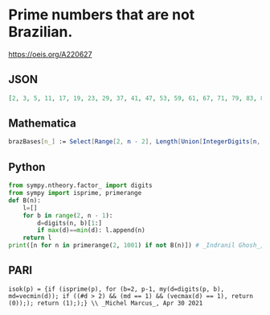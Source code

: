 # Prime numbers that are not Brazilian\.
https://oeis.org/A220627
## JSON
```JSON
[2, 3, 5, 11, 17, 19, 23, 29, 37, 41, 47, 53, 59, 61, 67, 71, 79, 83, 89, 97, 101, 103, 107, 109, 113, 131, 137, 139, 149, 151, 163, 167, 173, 179, 181, 191, 193, 197, 199, 223, 227, 229, 233, 239, 251, 257, 263, 269, 271, 277, 281, 283, 293, 311, 313, 317]
```
## Mathematica
```Mathematica
brazBases[n_] := Select[Range[2, n - 2], Length[Union[IntegerDigits[n, #]]] == 1 &]; Select[Range[2, 1000], PrimeQ[#] && brazBases[#] == {} &] (* _T. D. Noe_, Dec 26 2012 *)
```
## Python
```Python
from sympy.ntheory.factor_ import digits
from sympy import isprime, primerange
def B(n):
    l=[]
    for b in range(2, n - 1):
        d=digits(n, b)[1:]
        if max(d)==min(d): l.append(n)
    return l
print([n for n in primerange(2, 1001) if not B(n)]) # _Indranil Ghosh_, Jun 22 2017
```
## PARI
```PARI
isok(p) = {if (isprime(p), for (b=2, p-1, my(d=digits(p, b), md=vecmin(d)); if ((#d > 2) && (md == 1) && (vecmax(d) == 1), return (0));); return (1););} \\ _Michel Marcus_, Apr 30 2021
```
